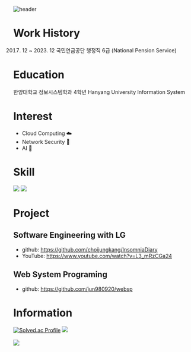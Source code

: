 ![header](https://capsule-render.vercel.app/api?text=👨‍💻👨‍💻👨‍💻&animation=fadeIn)
# Work History
 2017. 12 ~ 2023. 12 국민연금공단 행정직 6급  (National Pension Service)

# Education
 한양대학교 정보시스템학과 4학년 Hanyang University Information System
 
# Interest
- Cloud Computing ☁️  
- Network Security 🔐  
- AI 🤖
   
# Skill
<img src="https://img.shields.io/badge/React-61DAFB?style=for-the-badge&logo=React&logoColor=white">
<img src="https://img.shields.io/badge/SpringBoot-6DB33F?style=for-the-badge&logo=Spring-Boot&logoColor=white">

# Project


## Software Engineering with LG  
- github: https://github.com/choijungkang/InsomniaDiary  
- YouTube: https://www.youtube.com/watch?v=L3_mRzCGa24  


## Web System Programing  
- github: https://github.com/jun980920/websp  



# Information
[![Solved.ac Profile](http://mazassumnida.wtf/api/v2/generate_badge?boj=junusong12)](https://solved.ac/junusng12/)
<img src="https://github-readme-stats.vercel.app/api/top-langs/?username=NOEL-code&layout=compact"><br><br>
<img src="https://github-readme-stats.vercel.app/api?username=NOEL-code&show_icons=true">




